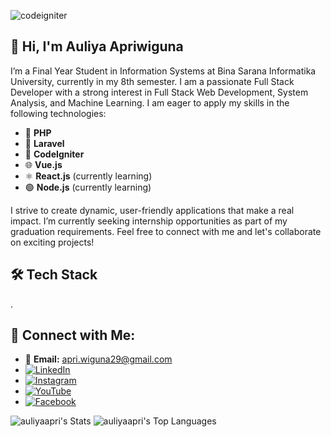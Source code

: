 ![codeigniter](https://github.com/user-attachments/assets/e9e5d65b-d149-403a-b14f-67cd787b5331)
## 🚀 Hi, I'm Auliya Apriwiguna

I’m a Final Year Student in Information Systems at Bina Sarana Informatika University, currently in my 8th semester. I am a passionate Full Stack Developer with a strong interest in Full Stack Web Development, System Analysis, and Machine Learning. I am eager to apply my skills in the following technologies:

- 🐘 **PHP**
- 🚀 **Laravel**
- 🔧 **CodeIgniter**
- 🌐 **Vue.js**
- ⚛️ **React.js** (currently learning)
- 🟢 **Node.js** (currently learning)

I strive to create dynamic, user-friendly applications that make a real impact. I’m currently seeking internship opportunities as part of my graduation requirements. Feel free to connect with me and let's collaborate on exciting projects!

## 🛠 Tech Stack
<!-- [![My Skills](https://skillicons.dev/icons?i=js,html,css,php,laravel,codeigniter,vue,react,nodejs)](https://skillicons.dev)
- [![PHP](https://img.shields.io/badge/-PHP-8993BE?style=flat-square&logo=php&logoColor=white)](https://www.php.net/)
- [![Laravel](https://img.shields.io/badge/-Laravel-EF3B24?style=flat-square&logo=laravel&logoColor=white)](https://laravel.com/)
- [![CodeIgniter](https://img.shields.io/badge/-CodeIgniter-F14F48?style=flat-square&logo=codeigniter&logoColor=white)](https://codeigniter.com/)
- [![Vue.js](https://img.shields.io/badge/-Vue.js-4FC08D?style=flat-square&logo=vue.js&logoColor=white)](https://vuejs.org/)
- [![React.js](https://img.shields.io/badge/-React-61DAFB?style=flat-square&logo=react&logoColor=black)](https://reactjs.org/)
- [![Node.js](https://img.shields.io/badge/-Node.js-8CC84B?style=flat-square&logo=node.js&logoColor=white)](https://nodejs.org/) -->.




## 🤝 Connect with Me:
- 📧 **Email:** [apri.wiguna29@gmail.com](mailto:apri.wiguna29@gmail.com)
- [![LinkedIn](https://img.shields.io/badge/-LinkedIn-0077B5?style=flat-square&logo=linkedin&logoColor=white)](https://www.linkedin.com/in/auliya-apriwiguna-8a79641a3/)
- [![Instagram](https://img.shields.io/badge/-Instagram-E4405F?style=flat-square&logo=instagram&logoColor=white)](https://www.instagram.com/apri.wiguna/)
- [![YouTube](https://img.shields.io/badge/-YouTube-FF0000?style=flat-square&logo=youtube&logoColor=white)](https://www.youtube.com/@auliyaapriwiguna7254)
- [![Facebook](https://img.shields.io/badge/-Facebook-3B5998?style=flat-square&logo=facebook&logoColor=white)](https://web.facebook.com/apriwiguna111/)

![auliyaapri's Stats](https://github-readme-stats.vercel.app/api?username=auliyaapri&theme=vue-dark&show_icons=true&hide_border=true&count_private=true)
![auliyaapri's Top Languages](https://github-readme-stats.vercel.app/api/top-langs/?username=auliyaapri&theme=vue-dark&show_icons=true&hide_border=true&layout=compact)
